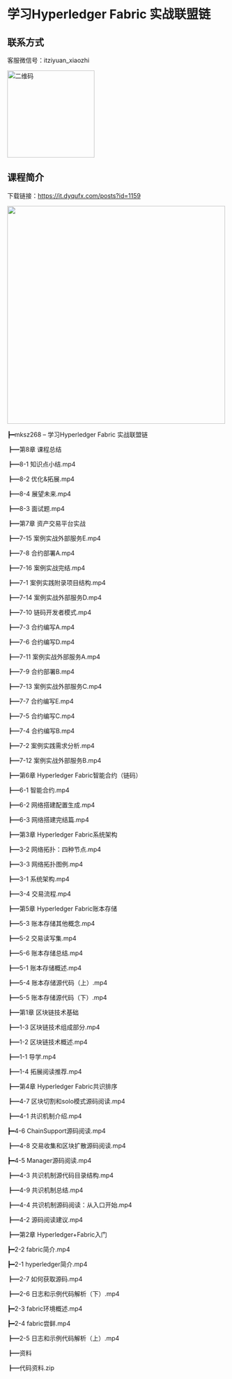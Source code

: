 # 学习Hyperledger Fabric 实战联盟链

## 联系方式

客服微信号：itziyuan_xiaozhi

<img src="https://ziyuanyun.oss-cn-guangzhou.aliyuncs.com/common/20240614073449/666b82192834a.jpg" width="200" height="200" alt="二维码">

## 课程简介

下载链接：https://it.dyqufx.com/posts?id=1159

<img src="https://ziyuanyun.oss-cn-guangzhou.aliyuncs.com/yun/20240515153627/664465fb9e757.jpg" width="500" alt="">

  ┣━mksz268 &#8211; 学习Hyperledger Fabric 实战联盟链

 ┣━第8章 课程总结

 ┣━8-1 知识点小结.mp4

 ┣━8-2 优化&amp;拓展.mp4

 ┣━8-4 展望未来.mp4

 ┣━8-3 面试题.mp4

 ┣━第7章 资产交易平台实战

 ┣━7-15 案例实战外部服务E.mp4

 ┣━7-8 合约部署A.mp4

 ┣━7-16 案例实战完结.mp4

 ┣━7-1 案例实践附录项目结构.mp4

 ┣━7-14 案例实战外部服务D.mp4

 ┣━7-10 链码开发者模式.mp4

 ┣━7-3 合约编写A.mp4

 ┣━7-6 合约编写D.mp4

 ┣━7-11 案例实战外部服务A.mp4

 ┣━7-9 合约部署B.mp4

 ┣━7-13 案例实战外部服务C.mp4

 ┣━7-7 合约编写E.mp4

 ┣━7-5 合约编写C.mp4

 ┣━7-4 合约编写B.mp4

 ┣━7-2 案例实践需求分析.mp4

 ┣━7-12 案例实战外部服务B.mp4

 ┣━第6章 Hyperledger Fabric智能合约（链码）

 ┣━6-1 智能合约.mp4

 ┣━6-2 网络搭建配置生成.mp4

 ┣━6-3 网络搭建完结篇.mp4

 ┣━第3章 Hyperledger Fabric系统架构

 ┣━3-2 网络拓扑：四种节点.mp4

 ┣━3-3 网络拓扑图例.mp4

 ┣━3-1 系统架构.mp4

 ┣━3-4 交易流程.mp4

 ┣━第5章 Hyperledger Fabric账本存储

 ┣━5-3 账本存储其他概念.mp4

 ┣━5-2 交易读写集.mp4

 ┣━5-6 账本存储总结.mp4

 ┣━5-1 账本存储概述.mp4

 ┣━5-4 账本存储源代码（上）.mp4

 ┣━5-5 账本存储源代码（下）.mp4

 ┣━第1章 区块链技术基础

 ┣━1-3 区块链技术组成部分.mp4

 ┣━1-2 区块链技术概述.mp4

 ┣━1-1 导学.mp4

 ┣━1-4 拓展阅读推荐.mp4

 ┣━第4章 Hyperledger Fabric共识排序

 ┣━4-7 区块切割和solo模式源码阅读.mp4

 ┣━4-1 共识机制介绍.mp4

 ┣━4-6 ChainSupport源码阅读.mp4

 ┣━4-8 交易收集和区块扩散源码阅读.mp4

 ┣━4-5 Manager源码阅读.mp4

 ┣━4-3 共识机制源代码目录结构.mp4

 ┣━4-9 共识机制总结.mp4

 ┣━4-4 共识机制源码阅读：从入口开始.mp4

 ┣━4-2 源码阅读建议.mp4

 ┣━第2章 Hyperledger+Fabric入门

 ┣━2-2 fabric简介.mp4

 ┣━2-1 hyperledger简介.mp4

 ┣━2-7 如何获取源码.mp4

 ┣━2-6 日志和示例代码解析（下）.mp4

 ┣━2-3 fabric环境概述.mp4

 ┣━2-4 fabric尝鲜.mp4

 ┣━2-5 日志和示例代码解析（上）.mp4

 ┣━资料

 ┣━代码资料.zip

  